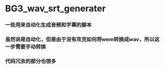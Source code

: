 # BG3_wav_srt_generater
### 一些用来自动化生成音频和字幕的脚本
### 虽然说是自动化，但是由于没有攻克如何将wem转换成wav，所以这一步需要手动转换
### 代码冗余的部分也很多
